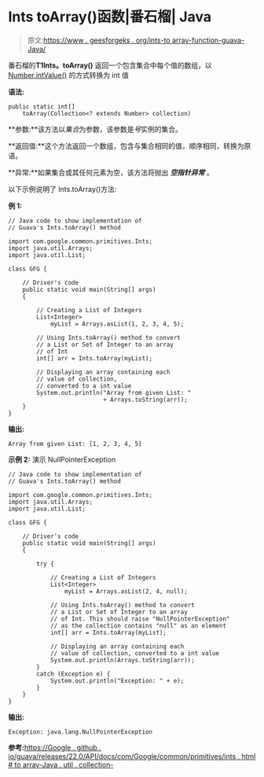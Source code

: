 # Ints toArray()函数|番石榴| Java

> 原文:[https://www . geesforgeks . org/ints-to array-function-guava-Java/](https://www.geeksforgeeks.org/ints-toarray-function-guava-java/)

番石榴的**T1Ints。toArray()** 返回一个包含集合中每个值的数组，以 [Number.intValue()](https://www.geeksforgeeks.org/number-intvalue-method-in-java-with-examples/) 的方式转换为 int 值

**语法:**

```
public static int[] 
    toArray(Collection<? extends Number> collection)

```

**参数:**该方法以*集合*为参数，该参数是*号*实例的集合。

**返回值:**这个方法返回一个数组，包含与集合相同的值，顺序相同，转换为原语。

**异常:**如果集合或其任何元素为空，该方法将抛出 ***空指针异常*** 。

以下示例说明了 Ints.toArray()方法:

**例 1:**

```
// Java code to show implementation of
// Guava's Ints.toArray() method

import com.google.common.primitives.Ints;
import java.util.Arrays;
import java.util.List;

class GFG {

    // Driver's code
    public static void main(String[] args)
    {

        // Creating a List of Integers
        List<Integer>
            myList = Arrays.asList(1, 2, 3, 4, 5);

        // Using Ints.toArray() method to convert
        // a List or Set of Integer to an array
        // of Int
        int[] arr = Ints.toArray(myList);

        // Displaying an array containing each
        // value of collection,
        // converted to a int value
        System.out.println("Array from given List: "
                           + Arrays.toString(arr));
    }
}
```

**输出:**

```
Array from given List: [1, 2, 3, 4, 5]

```

**示例 2:** 演示 NullPointerException

```
// Java code to show implementation of
// Guava's Ints.toArray() method

import com.google.common.primitives.Ints;
import java.util.Arrays;
import java.util.List;

class GFG {

    // Driver's code
    public static void main(String[] args)
    {

        try {

            // Creating a List of Integers
            List<Integer>
                myList = Arrays.asList(2, 4, null);

            // Using Ints.toArray() method to convert
            // a List or Set of Integer to an array
            // of Int. This should raise "NullPointerException"
            // as the collection contains "null" as an element
            int[] arr = Ints.toArray(myList);

            // Displaying an array containing each
            // value of collection, converted to a int value
            System.out.println(Arrays.toString(arr));
        }
        catch (Exception e) {
            System.out.println("Exception: " + e);
        }
    }
}
```

**输出:**

```
Exception: java.lang.NullPointerException

```

**参考:**[https://Google . github . io/guava/releases/22.0/API/docs/com/Google/common/primitives/ints . html # to array-Java . util . collection-](https://google.github.io/guava/releases/22.0/api/docs/com/google/common/primitives/Ints.html#toArray-java.util.Collection-)